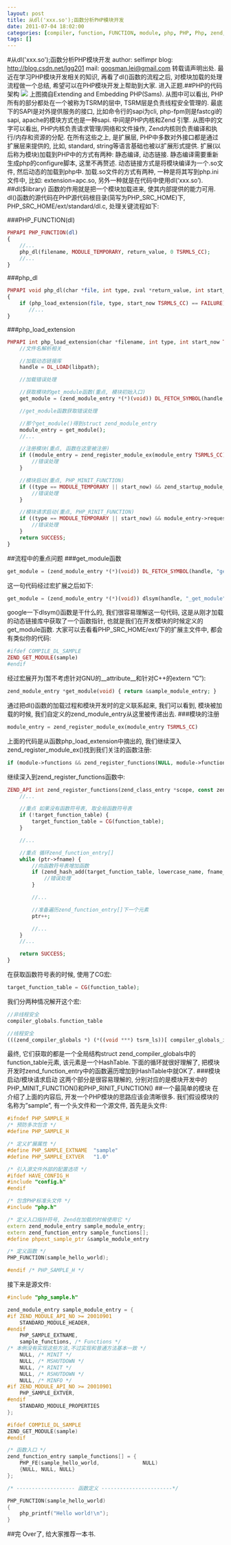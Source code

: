 ```yaml
---
layout: post
title: 从dl('xxx.so');函数分析PHP模块开发
date: 2011-07-04 18:02:00
categories: [compiler, function, FUNCTION, module, php, PHP, Php, zend, Zend]
tags: []
---
```

#从dl('xxx.so');函数分析PHP模块开发
author: selfimpr
blog: http://blog.csdn.net/lgg201
mail: goosman.lei@gmail.com
转载请声明出处.
最近在学习PHP模块开发相关的知识, 再看了dl()函数的流程之后, 对模块加载的处理流程做一个总结, 希望可以在PHP模块开发上帮助到大家.
进入正题.##PHP的代码架构
![](http://hi.csdn.net/attachment/201107/4/0_1309773216dp36.gif)
上图摘自Extending and Embedding PHP(Sams).
从图中可以看出, PHP所有的部分都处在一个被称为TSRM的层中, TSRM层是负责线程安全管理的. 最底下的SAPI是对外提供服务的接口, 比如命令行的sapi为cli, php-fpm则是fastcgi的sapi, apache的模块方式也是一种sapi.
中间是PHP内核和Zend 引擎. 从图中的文字可以看出, PHP内核负责请求管理/网络和文件操作, Zend内核则负责编译和执行/内存和资源的分配.
在所有这些之上, 是扩展层, PHP中多数对外接口都是通过扩展层来提供的, 比如, standard, string等语言基础也被以扩展形式提供.
扩展(以后称为模块)加载到PHP中的方式有两种: 静态编译, 动态链接.
静态编译需要重新生成php的configure脚本, 这里不再赘述. 动态链接方式是将模块编译为一个.so文件, 然后动态的加载到php中.
加载.so文件的方式有两种, 一种是将其写到php.ini文件中, 比如: extension=apc.so, 另外一种就是在代码中使用dl(‘xxx.so’).
##dl($library)
函数的作用就是把一个模块加载进来, 使其内部提供的能力可用.
dl()函数的源代码在PHP源代码根目录(简写为PHP_SRC_HOME)下, PHP_SRC_HOME/ext/standard/dl.c, 处理关键流程如下:

###PHP_FUNCTION(dl)

```php
PHPAPI PHP_FUNCTION(dl)
{
	//...
    php_dl(filename, MODULE_TEMPORARY, return_value, 0 TSRMLS_CC);
	//... 
}
```
###php_dl

```php
PHPAPI void php_dl(char *file, int type, zval *return_value, int start_now TSRMLS_DC)
{
    if (php_load_extension(file, type, start_now TSRMLS_CC) == FAILURE) {
       //...
}
```
###php_load_extension

```php
PHPAPI int php_load_extension(char *filename, int type, int start_now TSRMLS_DC) {
	//文件名解析相关

	//加载动态链接库
	handle = DL_LOAD(libpath);

	//加载错误处理

	//获取模块的get_module函数(重点, 模块初始入口)
	get_module = (zend_module_entry *(*)(void)) DL_FETCH_SYMBOL(handle, "get_module");

	//get_module函数获取错误处理

	//那个get_module()得到struct zend_module_entry
	module_entry = get_module();
	//...

	//注册模块(重点, 函数在这里被注册)
	if ((module_entry = zend_register_module_ex(module_entry TSRMLS_CC)) == NULL) {
		//错误处理
	}

	//模块启动(重点, PHP_MINIT_FUNCTION)
	if ((type == MODULE_TEMPORARY || start_now) && zend_startup_module_ex(module_entry TSRMLS_CC) == FAILURE) {
		//错误处理
	}

	//模块请求启动(重点, PHP_RINIT_FUNCTION)
	if ((type == MODULE_TEMPORARY || start_now) && module_entry->request_startup_func) {
		//错误处理
	}
	return SUCCESS;
}
```
##流程中的重点问题
###get_module函数

```php
get_module = (zend_module_entry *(*)(void)) DL_FETCH_SYMBOL(handle, "get_module");
```
这一句代码经过宏扩展之后如下:

```php
get_module = (zend_module_entry *(*)(void)) dlsym(handle, "_get_module");
```
google一下dlsym()函数是干什么的, 我们很容易理解这一句代码, 这是从刚才加载的动态链接库中获取了一个函数指针, 也就是我们在开发模块的时候定义的get_module函数.
大家可以去看看PHP_SRC_HOME/ext/下的扩展主文件中, 都会有类似你的代码:

```php
#ifdef COMPILE_DL_SAMPLE
ZEND_GET_MODULE(sample)
#endif
```
经过宏展开为(暂不考虑针对GNU的__attribute__和针对C++的extern “C”):

```php
zend_module_entry *get_module(void) { return &sample_module_entry; }
```
通过把dl()函数的加载过程和模块开发时的定义联系起来, 我们可以看到, 模块被加载的时候, 我们自定义的zend_module_entry从这里被传递出去.
###模块的注册

```php
module_entry = zend_register_module_ex(module_entry TSRMLS_CC)
```
上面的代码是从函数php_load_extension中摘出的, 我们继续深入zend_register_module_ex()找到我们关注的函数注册:

```php
if (module->functions && zend_register_functions(NULL, module->functions, NULL, module->type TSRMLS_CC)==FAILURE) {
```
继续深入到zend_register_functions函数中:

```php
ZEND_API int zend_register_functions(zend_class_entry *scope, const zend_function_entry *functions, HashTable *function_table, int type TSRMLS_DC) /* {{{ */ {
	//...

	//重点 如果没有函数符号表, 取全局函数符号表
	if (!target_function_table) {
		target_function_table = CG(function_table);
	}

	//...

	//重点 循环zend_function_entry[]
	while (ptr->fname) {
		//向函数符号表增加函数
		if (zend_hash_add(target_function_table, lowercase_name, fname_len+1, &function, sizeof(zend_function), (void**)®_function) == FAILURE) {
			//错误处理
		}

		//...

		//准备遍历zend_function_entry[]下一个元素
		ptr++;

		//...
	}
	//...

	return SUCCESS;
}
```
在获取函数符号表的时候, 使用了CG宏:

```php
target_function_table = CG(function_table);
```
我们分两种情况解开这个宏:

```php
//非线程安全
compiler_globals.function_table

//线程安全
(((zend_compiler_globals *) (*((void ***) tsrm_ls))[ compiler_globals_id - 1])-> function_table)
```
最终, 它们获取的都是一个全局结构struct zend_compiler_globals中的function_table元素, 该元素是一个HashTable.
下面的循环就很好理解了, 把模块开发时zend_function_entry中的函数遍历增加到HashTable中就OK了.
###模块启动/模块请求启动
这两个部分是很容易理解的, 分别对应的是模块开发中的PHP_MINIT_FUNCTION()和PHP_RINIT_FUNCTION()
##一个最简单的模块
在介绍了上面的内容后, 开发一个PHP模块的思路应该会清晰很多.
我们假设模块的名称为”sample”, 有一个头文件和一个源文件, 首先是头文件:

```cpp
#ifndef PHP_SAMPLE_H
/* 预防多次包含 */
#define PHP_SAMPLE_H

/* 定义扩展属性 */
#define PHP_SAMPLE_EXTNAME  "sample"
#define PHP_SAMPLE_EXTVER   "1.0"

/* 引入源文件外部的配置选项 */
#ifdef HAVE_CONFIG_H
#include "config.h"
#endif

/* 包含PHP标准头文件 */
#include "php.h"

/* 定义入口指针符号, Zend在加载的时候使用它 */
extern zend_module_entry sample_module_entry;
extern zend_function_entry sample_functions[];
#define phpext_sample_ptr &sample_module_entry

/* 定义函数 */
PHP_FUNCTION(sample_hello_world);

#endif /* PHP_SAMPLE_H */
```
接下来是源文件:

```cpp
#include "php_sample.h"

zend_module_entry sample_module_entry = {
#if ZEND_MODULE_API_NO >= 20010901
    STANDARD_MODULE_HEADER,
#endif
    PHP_SAMPLE_EXTNAME,
    sample_functions, /* Functions */
/* 本例没有实现这些方法,不过实现和普通方法基本一致 */
    NULL, /* MINIT */
    NULL, /* MSHUTDOWN */
    NULL, /* RINIT */
    NULL, /* RSHUTDOWN */
    NULL, /* MINFO */
#if ZEND_MODULE_API_NO >= 20010901
    PHP_SAMPLE_EXTVER,
#endif
    STANDARD_MODULE_PROPERTIES
};

#ifdef COMPILE_DL_SAMPLE
ZEND_GET_MODULE(sample)
#endif

/* 函数入口 */
zend_function_entry sample_functions[] = {
    PHP_FE(sample_hello_world,              NULL)
    {NULL, NULL, NULL}
};

/* ------------------- 函数定义 -----------------------*/

PHP_FUNCTION(sample_hello_world)
{
    php_printf("Hello world!\n");
}
```
##完
Over了, 给大家推荐一本书<Sams Extending and Embedding PHP>.

